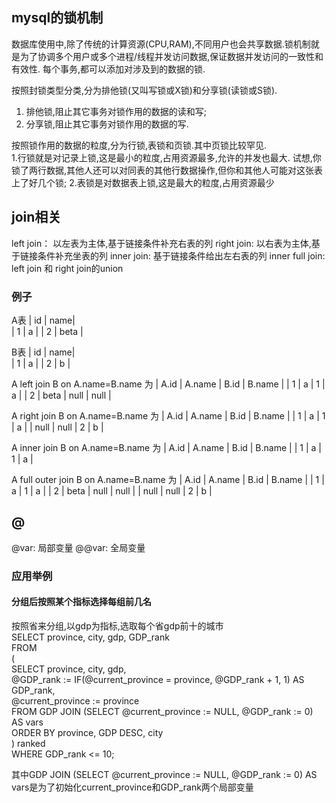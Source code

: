 ## mysql的锁机制
数据库使用中,除了传统的计算资源(CPU,RAM),不同用户也会共享数据.锁机制就是为了协调多个用户或多个进程/线程并发访问数据,保证数据并发访问的一致性和有效性.
每个事务,都可以添加对涉及到的数据的锁.

按照封锁类型分类,分为排他锁(又叫写锁或X锁)和分享锁(读锁或S锁).  
1. 排他锁,阻止其它事务对锁作用的数据的读和写;  
2. 分享锁,阻止其它事务对锁作用的数据的写.  

按照锁作用的数据的粒度,分为行锁,表锁和页锁.其中页锁比较罕见.  
1.行锁就是对记录上锁,这是最小的粒度,占用资源最多,允许的并发也最大.
试想,你锁了两行数据,其他人还可以对同表的其他行数据操作,但你和其他人可能对这张表上了好几个锁;
2.表锁是对数据表上锁,这是最大的粒度,占用资源最少

## join相关  

left join： 以左表为主体,基于链接条件补充右表的列
right join: 以右表为主体,基于链接条件补充坐表的列
inner join: 基于链接条件给出左右表的列
inner full join: left join 和 right join的union

### 例子  

A表 
| id | name|  
| 1 | a |
| 2 | beta |


B表 
| id | name|  
| 1 | a |
| 2 | b |

A left join B on A.name=B.name 为
| A.id | A.name | B.id | B.name |
| 1    |  a     | 1    |  a     |
| 2    | beta   | null | null   |

A right join B on A.name=B.name 为
| A.id | A.name | B.id | B.name |
| 1    |  a     | 1    |  a     |
| null |  null  | 2    |  b     |

A inner join B on A.name=B.name 为
| A.id | A.name | B.id | B.name |
| 1    |  a     | 1    |  a     |

A full outer join B on A.name=B.name 为
| A.id | A.name | B.id | B.name |
| 1    |  a     | 1    |  a     |
| 2    | beta   | null | null   |
| null |  null  | 2    |  b     |

## @
@var: 局部变量
@@var: 全局变量

### 应用举例
#### 分组后按照某个指标选择每组前几名
按照省来分组,以gdp为指标,选取每个省gdp前十的城市  
SELECT province, city, gdp, GDP_rank  
		FROM  
 		(  
   			SELECT province, city, gdp,  
        		@GDP_rank := IF(@current_province = province, @GDP_rank + 1, 1) AS GDP_rank,  
        		@current_province := province  
			FROM GDP JOIN (SELECT @current_province := NULL, @GDP_rank := 0) AS vars  
   			ORDER BY province, GDP DESC, city  
 		) ranked  
 		WHERE GDP_rank <= 10;  
    
 其中GDP JOIN (SELECT @current_province := NULL, @GDP_rank := 0) AS vars是为了初始化current_province和GDP_rank两个局部变量

